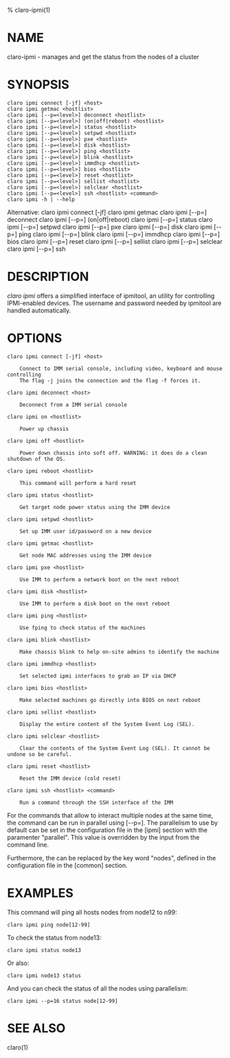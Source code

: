 % claro-ipmi(1)

# NAME

claro-ipmi - manages and get the status from the nodes of a cluster

# SYNOPSIS

    claro ipmi connect [-jf] <host>
    claro ipmi getmac <hostlist>
    claro ipmi [--p=<level>] deconnect <hostlist>
    claro ipmi [--p=<level>] (on|off|reboot) <hostlist>
    claro ipmi [--p=<level>] status <hostlist>
    claro ipmi [--p=<level>] setpwd <hostlist>
    claro ipmi [--p=<level>] pxe <hostlist>
    claro ipmi [--p=<level>] disk <hostlist>
    claro ipmi [--p=<level>] ping <hostlist>
    claro ipmi [--p=<level>] blink <hostlist>
    claro ipmi [--p=<level>] immdhcp <hostlist>
    claro ipmi [--p=<level>] bios <hostlist>
    claro ipmi [--p=<level>] reset <hostlist>
    claro ipmi [--p=<level>] sellist <hostlist>
    claro ipmi [--p=<level>] selclear <hostlist>
    claro ipmi [--p=<level>] ssh <hostlist> <command>
    claro ipmi -h | --help
Alternative:
    claro ipmi <host> connect [-jf]
    claro ipmi <hostlist> getmac
    claro ipmi [--p=<level>] <hostlist> deconnect
    claro ipmi [--p=<level>] <hostlist> (on|off|reboot)
    claro ipmi [--p=<level>] <hostlist> status
    claro ipmi [--p=<level>] <hostlist> setpwd
    claro ipmi [--p=<level>] <hostlist> pxe
    claro ipmi [--p=<level>] <hostlist> disk
    claro ipmi [--p=<level>] <hostlist> ping
    claro ipmi [--p=<level>] <hostlist> blink
    claro ipmi [--p=<level>] <hostlist> immdhcp
    claro ipmi [--p=<level>] <hostlist> bios
    claro ipmi [--p=<level>] <hostlist> reset
    claro ipmi [--p=<level>] <hostlist> sellist
    claro ipmi [--p=<level>] <hostlist> selclear
    claro ipmi [--p=<level>] <hostlist> ssh <command>

# DESCRIPTION

*claro ipmi* offers a simplified interface of ipmitool, an utility for controlling
IPMI-enabled devices. The username and password needed by ipmitool are handled
automatically.

# OPTIONS

    claro ipmi connect [-jf] <host>

        Connect to IMM serial console, including video, keyboard and mouse controlling
        The flag -j joins the connection and the flag -f forces it.

    claro ipmi deconnect <host>

        Deconnect from a IMM serial console

    claro ipmi on <hostlist>

        Power up chassis

    claro ipmi off <hostlist>

        Power down chassis into soft off. WARNING: it does do a clean shutdown of the OS.

    claro ipmi reboot <hostlist>

        This command will perform a hard reset

    claro ipmi status <hostlist>

        Get target node power status using the IMM device

    claro ipmi setpwd <hostlist>

        Set up IMM user id/password on a new device

    claro ipmi getmac <hostlist>

        Get node MAC addresses using the IMM device

    claro ipmi pxe <hostlist>

        Use IMM to perform a network boot on the next reboot

    claro ipmi disk <hostlist>

        Use IMM to perform a disk boot on the next reboot

    claro ipmi ping <hostlist>

        Use fping to check status of the machines

    claro ipmi blink <hostlist>

        Make chassis blink to help on-site admins to identify the machine

    claro ipmi immdhcp <hostlist>

        Set selected ipmi interfaces to grab an IP via DHCP

    claro ipmi bios <hostlist>

        Make selected machines go directly into BIOS on next reboot

    claro ipmi sellist <hostlist>

        Display the entire content of the System Event Log (SEL).

    claro ipmi selclear <hostlist>

        Clear the contents of the System Event Log (SEL). It cannot be undone so be careful.

    claro ipmi reset <hostlist>

        Reset the IMM device (cold reset)

    claro ipmi ssh <hostlist> <command>

        Run a command through the SSH interface of the IMM

For the commands that allow to interact multiple nodes at the same time,
the command can be run in parallel using [--p=<level>].
The parallelism to use by default can be set in the configuration file
in the [ipmi] section with the paramenter "parallel". This value is overridden
by the input from the command line.

Furthermore, the <hostlist> can be replaced by the key word "nodes", defined 
in the configuration file in the [common] section.


# EXAMPLES

This command will ping all hosts nodes from node12 to n99:

    claro ipmi ping node[12-99]

To check the status from node13:

    claro ipmi status node13

Or also:

    claro ipmi node13 status

And you can check the status of all the nodes using parallelism:

    claro ipmi --p=16 status node[12-99]

# SEE ALSO

claro(1)
